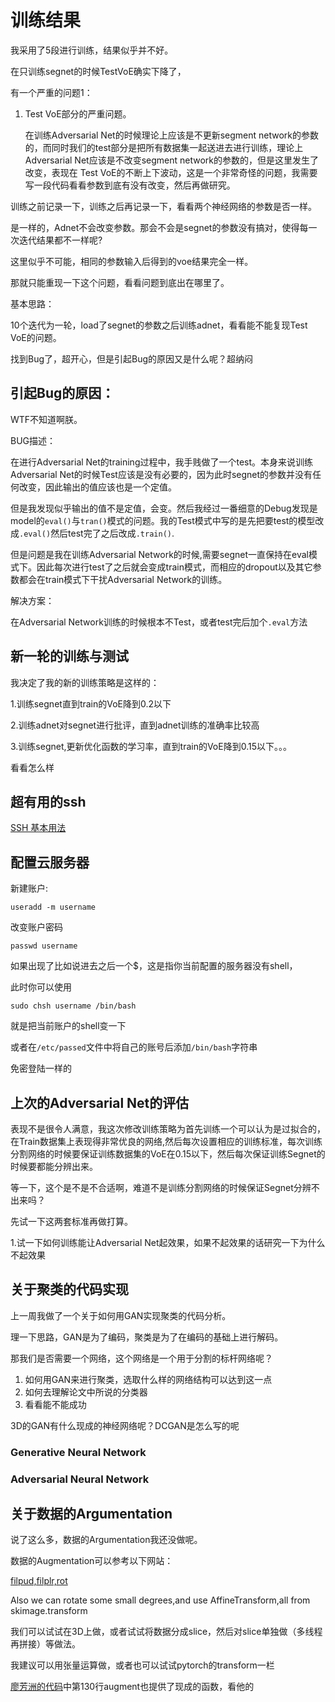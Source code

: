 # 训练结果

我采用了5段进行训练，结果似乎并不好。

在只训练segnet的时候TestVoE确实下降了，

有一个严重的问题1：

1. Test VoE部分的严重问题。

   在训练Adversarial Net的时候理论上应该是不更新segment network的参数的，而同时我们的test部分是把所有数据集一起送进去进行训练，理论上Adversarial Net应该是不改变segment network的参数的，但是这里发生了改变，表现在 Test VoE的不断上下波动，这是一个非常奇怪的问题，我需要写一段代码看看参数到底有没有改变，然后再做研究。

训练之前记录一下，训练之后再记录一下，看看两个神经网络的参数是否一样。

是一样的，Adnet不会改变参数。那会不会是segnet的参数没有搞对，使得每一次迭代结果都不一样呢?

这里似乎不可能，相同的参数输入后得到的voe结果完全一样。

那就只能重现一下这个问题，看看问题到底出在哪里了。

基本思路：

10个迭代为一轮，load了segnet的参数之后训练adnet，看看能不能复现Test VoE的问题。

找到Bug了，超开心，但是引起Bug的原因又是什么呢？超纳闷

## 引起Bug的原因：

WTF不知道啊朕。

BUG描述：

在进行Adversarial Net的training过程中，我手贱做了一个test。本身来说训练Adversarial Net的时候Test应该是没有必要的，因为此时segnet的参数并没有任何改变，因此输出的值应该也是一个定值。

但是我发现似乎输出的值不是定值，会变。然后我经过一番细意的Debug发现是model的`eval()`与`tran()`模式的问题。我的Test模式中写的是先把要test的模型改成`.eval()`然后test完了之后改成`.train()`.

但是问题是我在训练Adversarial Network的时候,需要segnet一直保持在eval模式下。因此每次进行test了之后就会变成train模式，而相应的dropout以及其它参数都会在train模式下干扰Adversarial Network的训练。

解决方案：

在Adversarial Network训练的时候根本不Test，或者test完后加个`.eval`方法

## 新一轮的训练与测试

我决定了我的新的训练策略是这样的：

1.训练segnet直到train的VoE降到0.2以下

2.训练adnet对segnet进行批评，直到adnet训练的准确率比较高

3.训练segnet,更新优化函数的学习率，直到train的VoE降到0.15以下。。。

看看怎么样

## 超有用的ssh

[SSH 基本用法](https://zhuanlan.zhihu.com/p/21999778?utm_source=qq&utm_medium=social)

## 配置云服务器

新建账户:

`useradd -m username`

改变账户密码

`passwd username`

如果出现了比如说进去之后一个$，这是指你当前配置的服务器没有shell，

此时你可以使用

`sudo chsh username /bin/bash`

就是把当前账户的shell变一下

或者在`/etc/passed`文件中将自己的账号后添加`/bin/bash`字符串

免密登陆一样的

## 上次的Adversarial Net的评估

表现不是很令人满意，我这次修改训练策略为首先训练一个可以认为是过拟合的，在Train数据集上表现得非常优良的网络,然后每次设置相应的训练标准，每次训练分割网络的时候要保证训练数据集的VoE在0.15以下，然后每次保证训练Segnet的时候要都能分辨出来。

等一下，这个是不是不合适啊，难道不是训练分割网络的时候保证Segnet分辨不出来吗？

先试一下这两套标准再做打算。

1.试一下如何训练能让Adversarial Net起效果，如果不起效果的话研究一下为什么不起效果

## 关于聚类的代码实现

上一周我做了一个关于如何用GAN实现聚类的代码分析。

理一下思路，GAN是为了编码，聚类是为了在编码的基础上进行解码。

那我们是否需要一个网络，这个网络是一个用于分割的标杆网络呢？

1. 如何用GAN来进行聚类，选取什么样的网络结构可以达到这一点
2. 如何去理解论文中所说的分类器
3. 看看能不能成功

3D的GAN有什么现成的神经网络呢？DCGAN是怎么写的呢

### Generative Neural Network

### Adversarial Neural Network

## 关于数据的Argumentation

说了这么多，数据的Argumentation我还没做呢。

数据的Augmentation可以参考以下网站：

[filpud,filplr,rot](https://docs.scipy.org/doc/numpy/reference/generated/numpy.fliplr.html)

Also we can rotate some small degrees,and use AffineTransform,all from skimage.transform

我们可以试试在3D上做，或者试试将数据分成slice，然后对slice单独做（多线程再拼接）等做法。

我建议可以用张量运算做，或者也可以试试pytorch的transform一栏

[廖芳洲的代码](https://github.com/lfz/DSB2017/blob/master/training/detector/data.py)中第130行augment也提供了现成的函数，看他的




















